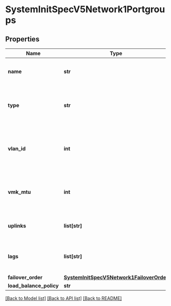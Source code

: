 # SystemInitSpecV5Network1Portgroups

## Properties
Name | Type | Description | Notes
------------ | ------------- | ------------- | -------------
**name** | **str** | Name of the port group. This property is only for a ADVANCED_CUSTOMER_SUPPLIED_VDS nic_profile. | [optional] 
**type** | **str** | The type of portgroup. The VXRAILDISCOVERY option is only used for ADVANCED_VXRAIL_SUPPLIED_VDS or ADVANCED_CUSTOMER_SUPPLIED_VDS nic_profile. | [optional] 
**vlan_id** | **int** | The VLAN ID of the port group. If you use an ADVANCED_VXRAIL_SUPPLIED_VDS or ADVANCED_CUSTOMER_SUPPLIED_VDS nic_profile and sfs_disabled &#x3D; false , the VLAN ID for a VXRAILDISCOVERY portgroup type must be set to 3939. | [optional] 
**vmk_mtu** | **int** | The MTU value of vmkernel on selected traffic type. This value must be in range [1500, 9000]. This property is only supported for portgroup type [MANAGEMENT, DISCOVERY, VSAN, VMOTION, WITNESS] | [optional] 
**uplinks** | **list[str]** | A list of uplinks. This property is only used when nic_profile is ADVANCED_CUSTOMER_SUPPLIED_VDS and sfs_disabled is false | [optional] 
**lags** | **list[str]** | A list of link aggregation groups (LAG). This property is only used when nic_profile is ADVANCED_CUSTOMER_SUPPLIED_VDS and LAG is used on the portgroup. | [optional] 
**failover_order** | [**SystemInitSpecV5Network1FailoverOrder**](SystemInitSpecV5Network1FailoverOrder.md) |  | [optional] 
**load_balance_policy** | **str** | The load balance policy for portgroup | [optional] 

[[Back to Model list]](../README.md#documentation-for-models) [[Back to API list]](../README.md#documentation-for-api-endpoints) [[Back to README]](../README.md)

